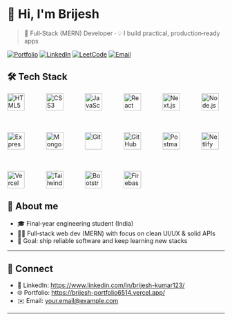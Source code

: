 # 👋 Hi, I'm Brijesh

> 🚀 Full‑Stack (MERN) Developer · 💡 I build practical, production‑ready apps



[![Portfolio](https://img.shields.io/badge/Portfolio-000?logo=vercel\&logoColor=white)](https://brijesh-portfolio6514.vercel.app/)
[![LinkedIn](https://img.shields.io/badge/LinkedIn-0A66C2?logo=linkedin\&logoColor=white)](https://www.linkedin.com/in/brijesh-kumar123/)
[![LeetCode](https://img.shields.io/badge/LeetCode-FFA116?logo=leetcode\&logoColor=white)](https://leetcode.com/u/brijeshkumar_1234/)
[![Email](https://img.shields.io/badge/Email-Dev?logo=gmail\&logoColor=white\&color=D14836)](mailto:brijesh6514@gmail.com)



## 🛠️ Tech Stack

<p align="left"   style="display: flex; gap: 50px; flex-wrap: wrap;" >
  <!-- Frontend -->
  <img   src="https://cdn.jsdelivr.net/gh/devicons/devicon/icons/html5/html5-original.svg" alt="HTML5" width="40" height="40"   />
  <img src="https://cdn.jsdelivr.net/gh/devicons/devicon/icons/css3/css3-original.svg" alt="CSS3" width="40" height="40"/>
  <img src="https://cdn.jsdelivr.net/gh/devicons/devicon/icons/javascript/javascript-original.svg" alt="JavaScript" width="40" height="40"/>
  <img src="https://cdn.jsdelivr.net/gh/devicons/devicon/icons/react/react-original.svg" alt="React" width="40" height="40"/>
  <img src="https://cdn.jsdelivr.net/gh/devicons/devicon/icons/nextjs/nextjs-original.svg" alt="Next.js" width="40" height="40"/>
  
  <!-- Backend -->
  <img src="https://cdn.jsdelivr.net/gh/devicons/devicon/icons/nodejs/nodejs-original.svg" alt="Node.js" width="40" height="40"/>
  <img src="https://cdn.jsdelivr.net/gh/devicons/devicon/icons/express/express-original.svg" alt="Express" width="40" height="40"/>
  
  <!-- Database -->
  <img src="https://cdn.jsdelivr.net/gh/devicons/devicon/icons/mongodb/mongodb-original.svg" alt="MongoDB" width="40" height="40"/>
  
  
  <!-- Tools -->

  <img src="https://cdn.jsdelivr.net/gh/devicons/devicon/icons/git/git-original.svg" alt="Git" width="40" height="40"/>
  <img src="https://cdn.jsdelivr.net/gh/devicons/devicon/icons/github/github-original.svg" alt="GitHub" width="40" height="40"/>
  <img src="https://cdn.jsdelivr.net/gh/devicons/devicon/icons/postman/postman-original.svg" alt="Postman" width="40" height="40"/>
  <img src="https://cdn.jsdelivr.net/gh/devicons/devicon/icons/netlify/netlify-original.svg" alt="Netlify" width="40" height="40"/>
  <img src="https://cdn.jsdelivr.net/gh/devicons/devicon/icons/vercel/vercel-original.svg" alt="Vercel" width="40" height="40"/>
  <img src="https://cdn.jsdelivr.net/gh/devicons/devicon/icons/tailwindcss/tailwindcss-original.svg" alt="TailwindCSS" width="40" height="40"/>
  <img src="https://cdn.jsdelivr.net/gh/devicons/devicon/icons/bootstrap/bootstrap-original.svg" alt="Bootstrap" width="40" height="40"/>
  <img src="https://cdn.jsdelivr.net/gh/devicons/devicon/icons/firebase/firebase-plain.svg" alt="Firebase" width="40" height="40"/>
  
</p>



## 🧭 About me

* 🎓 Final‑year engineering student (India)
* 🧑‍💻 Full‑stack web dev (MERN) with focus on clean UI/UX & solid APIs
* 🎯 Goal: ship reliable software and keep learning new stacks


---

## 🤝 Connect

* 💼 LinkedIn: https://www.linkedin.com/in/brijesh-kumar123/
* 🌐 Portfolio: https://brijesh-portfolio6514.vercel.app/
* ✉️ Email: [your.email@example.com](mailto:brijesh6514@gmail.com)

---


